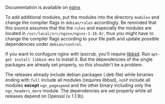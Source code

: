 
Documentation is available on [nginx](http://nginx.org)

To add additional modules, put the modules into the directory `modules` and change the compiler flags in `debian/rules` accordingly.
Be reminded that this source assumes that the the `rules` and especially the modules are located in `/usr/local/src/nginx/nginx-1-16.0/`, 
thus you might have to change the compiler flags according to your file path and update possible dependencies under `debian/control`.

If you want to confugure nginx with ipscrub, you'll require [libbsd](https://libbsd.freedesktop.org/wiki/). Run `apt-get install libbsd-dev` to install it.
But the dependencies of the single packages are already set properly, so this shouldn't be a problem.

The releases already include debian packages (.deb file) while binaries ending with `full` include all modules (requires libbsd), `noSP` include all modules **except** `ngx_pagespeed` and the other binary including only the `ngx_headers_more` module. The dependencies are set properly while all releases depend on Openssl (≥ 1.1.1b).
